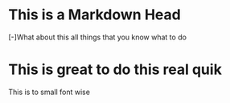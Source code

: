 # This is a Markdown Head
 [-]What about this all things that you know what to do
# This is great to do this real quik


This is to small font wise
